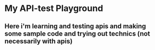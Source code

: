 # My API-test Playground
## Here i'm learning and testing apis and making some sample code and trying out technics (not necessarily with apis)
